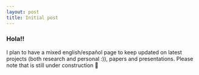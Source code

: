 ```yaml
---
layout: post
title: Initial post
---
```


### Hola!! 

I plan to have a mixed english/español page to keep updated on latest projects (both research and personal :)), papers and presentations. 
Please note that is still under construction 🚧 
